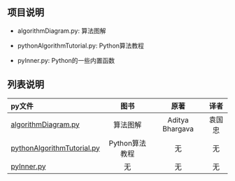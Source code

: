 ## 项目说明
* algorithmDiagram.py: 算法图解 
- pythonAlgorithmTutorial.py: Python算法教程 
+ pyInner.py: Python的一些内置函数
## 列表说明
py文件|图书|原著|译者
:--|:--:|:--:|:--:
[algorithmDiagram.py](./algorithmDiagram.py)|算法图解|Aditya Bhargava|袁国忠
[pythonAlgorithmTutorial.py](./pythonAlgorithmTutorial.py)|Python算法教程|无|无
[pyInner.py](./pyInner.py)|无|无|无

